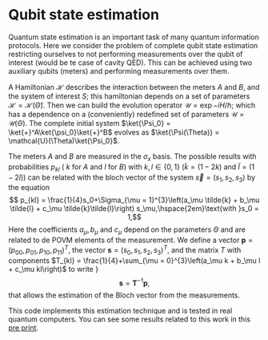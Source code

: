 # Qubit state estimation

Quantum state estimation is an important task of many quantum information protocols. Here we consider the problem of complete qubit state estimation restricting ourselves to not performing measurements over the qubit of interest (would be te case of cavity QED). This can be achieved using two auxiliary qubits (meters) and performing measurements over them.

A Hamiltonian $\mathcal{H}$ describes the interaction between the meters $A$ and $B$, and the system of interest $S$; this hamiltonian depends on a set of parameters $\mathcal{H} = \mathcal{H}(\tilde{\Theta})$. Then we can build the evolution operator $\mathcal{U}=\exp{-iH/\hbar}$; which has a dependence on a (conveniently) redefined set of parameters $\mathcal{U} = \mathcal{U}(\Theta)$.
The complete initial system $\ket{\Psi_0} = \ket{+}^A\ket{\psi_0}\ket{+}^B$ evolves as $\ket{\Psi(\Theta)} = \mathcal{U}(\Theta)\ket{\Psi_0}$.
	
The meters $A$ and $B$ are measured in the $\sigma_x$ basis. The possible results with probabilities $p_{kl}$ ( $k$ for $A$ and $l$ for $B$) with $k,l\in\{0,1\}$ $(\tilde{k}=(1-2k)$ and $\tilde{l}=(1-2l))$  can be related with the bloch vector of the system $\vec{s} = (s_1,s_2,s_3)$ by the equation
$$  p_{kl}	= \frac{1}{4}s_0+\Sigma_{\mu = 1}^{3}\left(a_\mu \tilde{k} + b_\mu \tilde{l} + c_\mu \tilde{k}\tilde{l}\right) s_\mu,\hspace{2em}\text{with }s_0 = 1,$$
Here the coefficients $a_\mu, b_\mu$ and $c_\mu$ depend on the parameters $\Theta$ and are related to de POVM elements of the measurement.
We define a vector $\mathbf{p} = (p_{00},p_{01},p_{10},p_{11})^T$, the vector $\textbf{s} = (s_0,s_1,s_2,s_3)^T$, and the matrix $T$ with components $T_{kl} = \frac{1}{4}+\sum_{\mu = 0}^{3}\left(a_\mu k + b_\mu l + c_\mu kl\right)$ to write }
$$\textbf{s} = \mathbf{T}^{-1}\textbf{p},$$
that allows the estimation of the Bloch vector from the measurements.

This code implements this estimation technique and is tested in real quantum computers. You can see some results related to this work in this [pre print](https://arxiv.org/abs/2301.11121).
